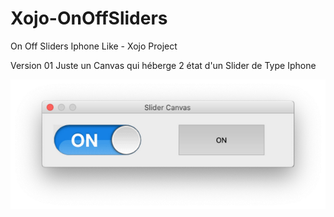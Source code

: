 # Xojo-OnOffSliders
On Off Sliders Iphone Like - Xojo Project

Version 01
Juste un Canvas qui héberge 2 état d'un Slider de Type Iphone

<img src="MacOs.png" width="640">

